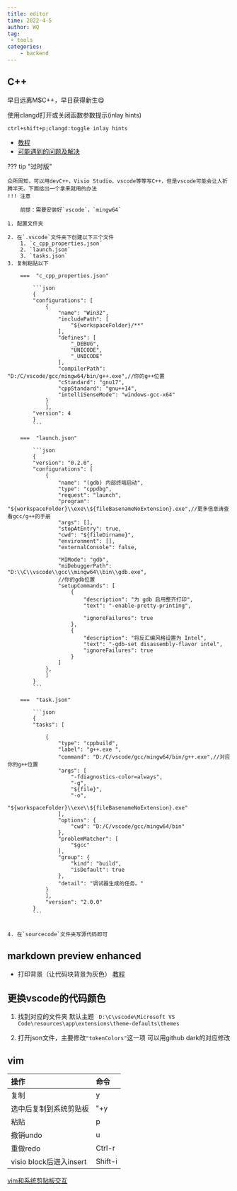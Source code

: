 ```yaml
---
title: editor
time: 2022-4-5
author: WQ
tag: 
 - tools
categories: 
    - backend
---
```



## C++
早日远离M$C++，早日获得新生😋

使用clangd打开或关闭函数参数提示(inlay hints)

`ctrl+shift+p;clangd:toggle inlay hints`

- [教程](https://zhangjk98.xyz/vscode-c-and-cpp-develop-and-debug-setting/)
- [可能遇到的问题及解决](https://www.cnblogs.com/zjutzz/p/15303480.html#34-clangd-%E6%89%93%E5%BC%80%E6%88%96%E5%85%B3%E9%97%AD%E5%87%BD%E6%95%B0%E5%8F%82%E6%95%B0%E6%8F%90%E7%A4%BAinlay-hints)


??? tip "过时版"

    众所周知，可以用devC++，Visio Studio，vscode等等写C++，但是vscode可能会让人折腾半天。下面给出一个拿来就用的办法
    !!! 注意

        前提：需要安装好`vscode`，`mingw64`

    1. 配置文件夹

    2. 在`.vscode`文件夹下创建以下三个文件
        1. `c_cpp_properties.json`
        2. `launch.json`
        3. `tasks.json`
    3. 复制粘贴以下

        ===  "c_cpp_properties.json"
        
            ```json
            {
            "configurations": [
                {
                    "name": "Win32",
                    "includePath": [
                        "${workspaceFolder}/**"
                    ],
                    "defines": [
                        "_DEBUG",
                        "UNICODE",
                        "_UNICODE"
                    ],
                    "compilerPath": "D:/C/vscode/gcc/mingw64/bin/g++.exe",//你的g++位置
                    "cStandard": "gnu17",
                    "cppStandard": "gnu++14",
                    "intelliSenseMode": "windows-gcc-x64"
                }
                ],
            "version": 4
            }
            ```

        ===  "launch.json"  
            
            ```json
            {
            "version": "0.2.0",
            "configurations": [
                {
                    "name": "(gdb) 内部终端启动",
                    "type": "cppdbg",
                    "request": "launch",
                    "program": "${workspaceFolder}\\exe\\${fileBasenameNoExtension}.exe",//更多信息请查看gcc/g++的手册
                    "args": [],
                    "stopAtEntry": true,
                    "cwd": "${fileDirname}",
                    "environment": [],
                    "externalConsole": false,
                    
                    "MIMode": "gdb",
                    "miDebuggerPath": "D:\\C\\vscode\\gcc\\mingw64\\bin\\gdb.exe",
                    //你的gdb位置
                    "setupCommands": [
                        {
                            "description": "为 gdb 启用整齐打印",
                            "text": "-enable-pretty-printing",
                            
                            "ignoreFailures": true
                        },
                        {
                            "description": "将反汇编风格设置为 Intel",
                            "text": "-gdb-set disassembly-flavor intel",
                            "ignoreFailures": true
                        }
                    ]
                },
                ]
            }
            ```

        ===  "task.json"

            ```json
            {
            "tasks": [
                
                {
                    "type": "cppbuild",
                    "label": "g++.exe ",
                    "command": "D:/C/vscode/gcc/mingw64/bin/g++.exe",//对应你的g++位置
                    "args": [
                        "-fdiagnostics-color=always",
                        "-g",
                        "${file}",
                        "-o",
                        "${workspaceFolder}\\exe\\${fileBasenameNoExtension}.exe"
                    ],
                    "options": {
                        "cwd": "D:/C/vscode/gcc/mingw64/bin"
                    },
                    "problemMatcher": [
                        "$gcc"
                    ],
                    "group": {
                        "kind": "build",
                        "isDefault": true
                    },
                    "detail": "调试器生成的任务。"
                }
                ],
                "version": "2.0.0"
            }
            ```


    4. 在`sourcecode`文件夹写源代码即可


## markdown preview enhanced
- 打印背景（让代码块背景为灰色） [教程](https://blog.csdn.net/RP123123123/article/details/118113026)

## 更换vscode的代码颜色
1. 找到对应的文件夹
   默认主题 
   ` D:\C\vscode\Microsoft VS Code\resources\app\extensions\theme-defaults\themes`


2. 打开json文件，主要修改`"tokenColors"`这一项
   可以用github dark的对应修改


## vim

|操作|命令|
|:---|:---|
|复制|y|
|选中后复制到系统剪贴板|"+y|
|粘贴|p|
|撤销undo|u|
|重做redo|Ctrl-r|
|visio block后进入insert|Shift-i|


[vim和系统剪贴板交互](https://www.zhihu.com/question/19863631/answer/89354508)
